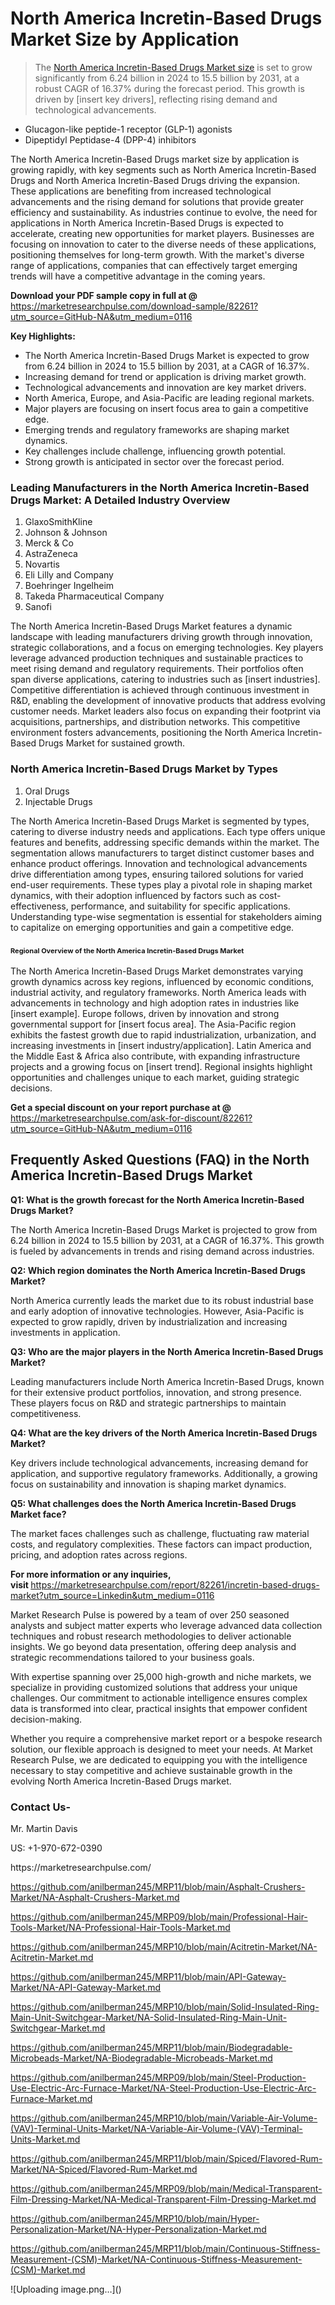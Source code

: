 <h1>North America Incretin-Based Drugs Market&nbsp;Size by Application</h1><blockquote><p>The <a href="https://marketresearchpulse.com/download-sample/82261?utm_source=GitHub-NA&amp;utm_medium=0116">North America Incretin-Based Drugs Market size</a> is set to grow significantly from 6.24 billion in 2024 to 15.5 billion by 2031, at a robust CAGR of 16.37% during the forecast period. This growth is driven by [insert key drivers], reflecting rising demand and technological advancements.</p></blockquote><ul><li>Glucagon-like peptide-1 receptor (GLP-1) agonists<li> Dipeptidyl Peptidase-4 (DPP-4) inhibitors</li></ul><p>The North America Incretin-Based Drugs market size by application is growing rapidly, with key segments such as North America Incretin-Based Drugs and North America Incretin-Based Drugs driving the expansion. These applications are benefiting from increased technological advancements and the rising demand for solutions that provide greater efficiency and sustainability. As industries continue to evolve, the need for applications in North America Incretin-Based Drugs is expected to accelerate, creating new opportunities for market players. Businesses are focusing on innovation to cater to the diverse needs of these applications, positioning themselves for long-term growth. With the market's diverse range of applications, companies that can effectively target emerging trends will have a competitive advantage in the coming years.</p><p><strong>Download your PDF sample copy in full at @ </strong><a href="https://marketresearchpulse.com/download-sample/82261?utm_source=GitHub-NA&amp;utm_medium=0116">https://marketresearchpulse.com/download-sample/82261?utm_source=GitHub-NA&amp;utm_medium=0116</a></p><p><strong>Key Highlights: </strong></p><ul><li>The North America Incretin-Based Drugs Market is expected to grow from 6.24 billion in 2024 to 15.5 billion by 2031, at a CAGR of 16.37%.</li><li>Increasing demand for trend or application is driving market growth.</li><li>Technological advancements and innovation are key market drivers.</li><li>North America, Europe, and Asia-Pacific are leading regional markets.</li><li>Major players are focusing on insert focus area to gain a competitive edge.</li><li>Emerging trends and regulatory frameworks are shaping market dynamics.</li><li>Key challenges include challenge, influencing growth potential.</li><li>Strong growth is anticipated in sector over the forecast period.</li></ul><h3>Leading Manufacturers in the North America Incretin-Based Drugs Market: A Detailed Industry Overview</h3><ol><li>GlaxoSmithKline</li><li>Johnson & Johnson</li><li>Merck & Co</li><li>AstraZeneca</li><li>Novartis</li><li>Eli Lilly and Company</li><li>Boehringer Ingelheim</li><li>Takeda Pharmaceutical Company</li><li>Sanofi</li></ol><div class="flex max-w-full flex-col flex-grow"><div class="min-h-8 text-message flex w-full flex-col items-end gap-2 whitespace-normal break-words [.text-message+&amp;]:mt-5" dir="auto" data-message-author-role="assistant" data-message-id="fd8432e4-4910-450d-b182-61b7bfb0a01f" data-message-model-slug="gpt-4o"><div class="flex w-full flex-col gap-1 empty:hidden first:pt-[3px]"><div class="markdown prose w-full break-words dark:prose-invert light"><p>The North America Incretin-Based Drugs Market features a dynamic landscape with leading manufacturers driving growth through innovation, strategic collaborations, and a focus on emerging technologies. Key players leverage advanced production techniques and sustainable practices to meet rising demand and regulatory requirements. Their portfolios often span diverse applications, catering to industries such as [insert industries]. Competitive differentiation is achieved through continuous investment in R&amp;D, enabling the development of innovative products that address evolving customer needs. Market leaders also focus on expanding their footprint via acquisitions, partnerships, and distribution networks. This competitive environment fosters advancements, positioning the North America Incretin-Based Drugs Market for sustained growth.</p></div></div></div></div><h3>North America Incretin-Based Drugs Market by Types</h3><ol><li>Oral Drugs<li> Injectable Drugs</li></ol><div class="flex max-w-full flex-col flex-grow"><div class="min-h-8 text-message flex w-full flex-col items-end gap-2 whitespace-normal break-words [.text-message+&amp;]:mt-5" dir="auto" data-message-author-role="assistant" data-message-id="084470be-0bb7-4664-bddf-5156b4f41249" data-message-model-slug="gpt-4o-mini"><div class="flex w-full flex-col gap-1 empty:hidden first:pt-[3px]"><div class="markdown prose w-full break-words dark:prose-invert light"><p>The North America Incretin-Based Drugs Market is segmented by types, catering to diverse industry needs and applications. Each type offers unique features and benefits, addressing specific demands within the market. The segmentation allows manufacturers to target distinct customer bases and enhance product offerings. Innovation and technological advancements drive differentiation among types, ensuring tailored solutions for varied end-user requirements. These types play a pivotal role in shaping market dynamics, with their adoption influenced by factors such as cost-effectiveness, performance, and suitability for specific applications. Understanding type-wise segmentation is essential for stakeholders aiming to capitalize on emerging opportunities and gain a competitive edge.</p></div></div></div></div><h3><span style="font-size: 11px;">Regional Overview of the North America Incretin-Based Drugs Market</span></h3><div class="flex max-w-full flex-col flex-grow"><div class="min-h-8 text-message flex w-full flex-col items-end gap-2 whitespace-normal break-words [.text-message+&amp;]:mt-5" dir="auto" data-message-author-role="assistant" data-message-id="e9038762-ce64-4e30-91c9-9bd413514231" data-message-model-slug="gpt-4o-mini"><div class="flex w-full flex-col gap-1 empty:hidden first:pt-[3px]"><div class="markdown prose w-full break-words dark:prose-invert light"><p>The North America Incretin-Based Drugs Market demonstrates varying growth dynamics across key regions, influenced by economic conditions, industrial activity, and regulatory frameworks. North America leads with advancements in technology and high adoption rates in industries like [insert example]. Europe follows, driven by innovation and strong governmental support for [insert focus area]. The Asia-Pacific region exhibits the fastest growth due to rapid industrialization, urbanization, and increasing investments in [insert industry/application]. Latin America and the Middle East &amp; Africa also contribute, with expanding infrastructure projects and a growing focus on [insert trend]. Regional insights highlight opportunities and challenges unique to each market, guiding strategic decisions.</p></div></div></div></div><p><strong>Get a special discount on your report purchase at @ </strong><a href="https://marketresearchpulse.com/ask-for-discount/82261?utm_source=GitHub-NA&amp;utm_medium=0116">https://marketresearchpulse.com/ask-for-discount/82261?utm_source=GitHub-NA&amp;utm_medium=0116</a></p><h2>Frequently Asked Questions (FAQ) in the North America Incretin-Based Drugs Market</h2><p><strong>Q1: What is the growth forecast for the North America Incretin-Based Drugs Market?</strong></p><p>The North America Incretin-Based Drugs Market is projected to grow from 6.24 billion in 2024 to 15.5 billion by 2031, at a CAGR of 16.37%. This growth is fueled by advancements in trends and rising demand across industries.</p><p><strong>Q2: Which region dominates the North America Incretin-Based Drugs Market?</strong></p><p>North America currently leads the market due to its robust industrial base and early adoption of innovative technologies. However, Asia-Pacific is expected to grow rapidly, driven by industrialization and increasing investments in application.</p><p><strong>Q3: Who are the major players in the North America Incretin-Based Drugs Market?</strong></p><p>Leading manufacturers include North America Incretin-Based Drugs, known for their extensive product portfolios, innovation, and strong presence. These players focus on R&amp;D and strategic partnerships to maintain competitiveness.</p><p><strong>Q4: What are the key drivers of the North America Incretin-Based Drugs Market?</strong></p><p>Key drivers include technological advancements, increasing demand for application, and supportive regulatory frameworks. Additionally, a growing focus on sustainability and innovation is shaping market dynamics.</p><p><strong>Q5: What challenges does the North America Incretin-Based Drugs Market face?</strong></p><p>The market faces challenges such as challenge, fluctuating raw material costs, and regulatory complexities. These factors can impact production, pricing, and adoption rates across regions.</p><p><strong>For more information or any inquiries, visit&nbsp;</strong><a href="https://marketresearchpulse.com/report/82261/incretin-based-drugs-market?utm_source=Linkedin&utm_medium=0116">https://marketresearchpulse.com/report/82261/incretin-based-drugs-market?utm_source=Linkedin&utm_medium=0116</a></p><p>Market Research Pulse is powered by a team of over 250 seasoned analysts and subject matter experts who leverage advanced data collection techniques and robust research methodologies to deliver actionable insights. We go beyond data presentation, offering deep analysis and strategic recommendations tailored to your business goals.</p><p>With expertise spanning over 25,000 high-growth and niche markets, we specialize in providing customized solutions that address your unique challenges. Our commitment to actionable intelligence ensures complex data is transformed into clear, practical insights that empower confident decision-making.</p><p>Whether you require a comprehensive market report or a bespoke research solution, our flexible approach is designed to meet your needs. At Market Research Pulse, we are dedicated to equipping you with the intelligence necessary to stay competitive and achieve sustainable growth in the evolving North America Incretin-Based Drugs market.</p><h3><strong>Contact Us-</strong></h3><p>Mr. Martin Davis</p><p>US: +1-970-672-0390</p><p>https://marketresearchpulse.com/</p><p><a href="https://github.com/anilberman245/MRP11/blob/main/Asphalt-Crushers-Market/NA-Asphalt-Crushers-Market.md">https://github.com/anilberman245/MRP11/blob/main/Asphalt-Crushers-Market/NA-Asphalt-Crushers-Market.md</a></p><p><a href="https://github.com/anilberman245/MRP09/blob/main/Professional-Hair-Tools-Market/NA-Professional-Hair-Tools-Market.md">https://github.com/anilberman245/MRP09/blob/main/Professional-Hair-Tools-Market/NA-Professional-Hair-Tools-Market.md</a></p><p><a href="https://github.com/anilberman245/MRP10/blob/main/Acitretin-Market/NA-Acitretin-Market.md">https://github.com/anilberman245/MRP10/blob/main/Acitretin-Market/NA-Acitretin-Market.md</a></p><p><a href="https://github.com/anilberman245/MRP11/blob/main/API-Gateway-Market/NA-API-Gateway-Market.md">https://github.com/anilberman245/MRP11/blob/main/API-Gateway-Market/NA-API-Gateway-Market.md</a></p><p><a href="https://github.com/anilberman245/MRP10/blob/main/Solid-Insulated-Ring-Main-Unit-Switchgear-Market/NA-Solid-Insulated-Ring-Main-Unit-Switchgear-Market.md">https://github.com/anilberman245/MRP10/blob/main/Solid-Insulated-Ring-Main-Unit-Switchgear-Market/NA-Solid-Insulated-Ring-Main-Unit-Switchgear-Market.md</a></p><p><a href="https://github.com/anilberman245/MRP11/blob/main/Biodegradable-Microbeads-Market/NA-Biodegradable-Microbeads-Market.md">https://github.com/anilberman245/MRP11/blob/main/Biodegradable-Microbeads-Market/NA-Biodegradable-Microbeads-Market.md</a></p><p><a href="https://github.com/anilberman245/MRP09/blob/main/Steel-Production-Use-Electric-Arc-Furnace-Market/NA-Steel-Production-Use-Electric-Arc-Furnace-Market.md">https://github.com/anilberman245/MRP09/blob/main/Steel-Production-Use-Electric-Arc-Furnace-Market/NA-Steel-Production-Use-Electric-Arc-Furnace-Market.md</a></p><p><a href="https://github.com/anilberman245/MRP10/blob/main/Variable-Air-Volume-(VAV)-Terminal-Units-Market/NA-Variable-Air-Volume-(VAV)-Terminal-Units-Market.md">https://github.com/anilberman245/MRP10/blob/main/Variable-Air-Volume-(VAV)-Terminal-Units-Market/NA-Variable-Air-Volume-(VAV)-Terminal-Units-Market.md</a></p><p><a href="https://github.com/anilberman245/MRP11/blob/main/Spiced/Flavored-Rum-Market/NA-Spiced/Flavored-Rum-Market.md">https://github.com/anilberman245/MRP11/blob/main/Spiced/Flavored-Rum-Market/NA-Spiced/Flavored-Rum-Market.md</a></p><p><a href="https://github.com/anilberman245/MRP09/blob/main/Medical-Transparent-Film-Dressing-Market/NA-Medical-Transparent-Film-Dressing-Market.md">https://github.com/anilberman245/MRP09/blob/main/Medical-Transparent-Film-Dressing-Market/NA-Medical-Transparent-Film-Dressing-Market.md</a></p><p><a href="https://github.com/anilberman245/MRP10/blob/main/Hyper-Personalization-Market/NA-Hyper-Personalization-Market.md">https://github.com/anilberman245/MRP10/blob/main/Hyper-Personalization-Market/NA-Hyper-Personalization-Market.md</a></p><p><a href="https://github.com/anilberman245/MRP11/blob/main/Continuous-Stiffness-Measurement-(CSM)-Market/NA-Continuous-Stiffness-Measurement-(CSM)-Market.md">https://github.com/anilberman245/MRP11/blob/main/Continuous-Stiffness-Measurement-(CSM)-Market/NA-Continuous-Stiffness-Measurement-(CSM)-Market.md</a></p>
![Uploading image.png…]()
